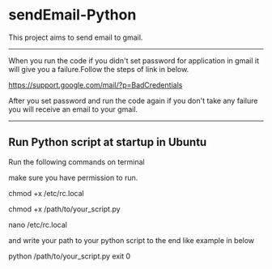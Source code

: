 # sendEmail-Python
This project aims to send email to gmail.

---

When you run the code if you didn't set password for application in gmail it will give you a failure.Follow the steps of link in below.

https://support.google.com/mail/?p=BadCredentials

After you set password and run the code again if you don't take any failure you will receive an email to your gmail.

----
## Run Python script at startup in Ubuntu

Run the following commands on terminal

make sure you have permission to run.

chmod +x /etc/rc.local

chmod +x /path/to/your_script.py

nano /etc/rc.local

and write your path to your python script to the end like example in below

python /path/to/your_script.py
exit 0
